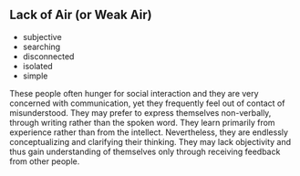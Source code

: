 ## Lack of Air (or Weak Air)

- subjective
- searching
- disconnected
- isolated
- simple

These people often hunger for social interaction and they are very concerned with communication, yet they frequently feel out of contact of misunderstood. They may prefer to express themselves non-verbally, through writing rather than the spoken word. They learn primarily from experience rather than from the intellect. Nevertheless, they are endlessly conceptualizing and clarifying their thinking. They may lack objectivity and thus gain understanding of themselves only through receiving feedback from other people.